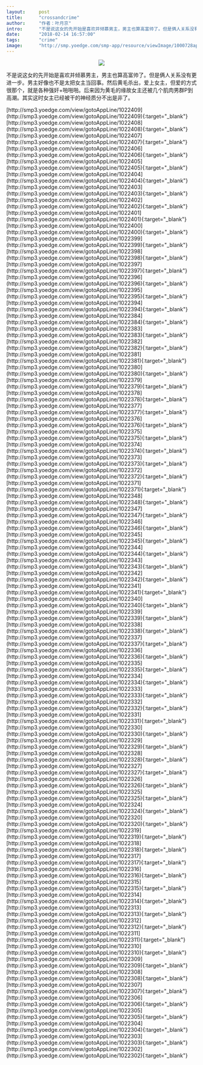 ```yaml
---
layout:     post
title:      "crossandcrime"
author:     "作者：叶月京"
intro:      "不是说这女的先开始是喜欢并倾慕男主，男主也算高富帅了。但是俩人关系没有更进一步。男主好像也不是太把女主当回事。然后黄毛杀出，爱上女主，但爱的方式很那个，就是各种强奸+啪啪啪。后来因为黄毛的缘故女主还被几个肌肉男群P到高潮。其实这时女主已经被干的神经质分不出是非了。"
date:       "2018-02-14 16:57:00"
tags:       "crime"
image:      "http://smp.yoedge.com/smp-app/resource/viewImage/1000728appline.png"
---
```

<div style="text-align: center">
<p><img src="http://smp.yoedge.com/smp-app/resource/viewImage/1000728appline.png"/></p>
</div>
<p class="post-meta">
<span>不是说这女的先开始是喜欢并倾慕男主，男主也算高富帅了。但是俩人关系没有更进一步。男主好像也不是太把女主当回事。然后黄毛杀出，爱上女主，但爱的方式很那个，就是各种强奸+啪啪啪。后来因为黄毛的缘故女主还被几个肌肉男群P到高潮。其实这时女主已经被干的神经质分不出是非了。</span>
</p>
[http://smp3.yoedge.com/view/gotoAppLine/1022409](http://smp3.yoedge.com/view/gotoAppLine/1022409){:target="_blank"}
[http://smp3.yoedge.com/view/gotoAppLine/1022408](http://smp3.yoedge.com/view/gotoAppLine/1022408){:target="_blank"}
[http://smp3.yoedge.com/view/gotoAppLine/1022407](http://smp3.yoedge.com/view/gotoAppLine/1022407){:target="_blank"}
[http://smp3.yoedge.com/view/gotoAppLine/1022406](http://smp3.yoedge.com/view/gotoAppLine/1022406){:target="_blank"}
[http://smp3.yoedge.com/view/gotoAppLine/1022405](http://smp3.yoedge.com/view/gotoAppLine/1022405){:target="_blank"}
[http://smp3.yoedge.com/view/gotoAppLine/1022404](http://smp3.yoedge.com/view/gotoAppLine/1022404){:target="_blank"}
[http://smp3.yoedge.com/view/gotoAppLine/1022403](http://smp3.yoedge.com/view/gotoAppLine/1022403){:target="_blank"}
[http://smp3.yoedge.com/view/gotoAppLine/1022402](http://smp3.yoedge.com/view/gotoAppLine/1022402){:target="_blank"}
[http://smp3.yoedge.com/view/gotoAppLine/1022401](http://smp3.yoedge.com/view/gotoAppLine/1022401){:target="_blank"}
[http://smp3.yoedge.com/view/gotoAppLine/1022400](http://smp3.yoedge.com/view/gotoAppLine/1022400){:target="_blank"}
[http://smp3.yoedge.com/view/gotoAppLine/1022399](http://smp3.yoedge.com/view/gotoAppLine/1022399){:target="_blank"}
[http://smp3.yoedge.com/view/gotoAppLine/1022398](http://smp3.yoedge.com/view/gotoAppLine/1022398){:target="_blank"}
[http://smp3.yoedge.com/view/gotoAppLine/1022397](http://smp3.yoedge.com/view/gotoAppLine/1022397){:target="_blank"}
[http://smp3.yoedge.com/view/gotoAppLine/1022396](http://smp3.yoedge.com/view/gotoAppLine/1022396){:target="_blank"}
[http://smp3.yoedge.com/view/gotoAppLine/1022395](http://smp3.yoedge.com/view/gotoAppLine/1022395){:target="_blank"}
[http://smp3.yoedge.com/view/gotoAppLine/1022394](http://smp3.yoedge.com/view/gotoAppLine/1022394){:target="_blank"}
[http://smp3.yoedge.com/view/gotoAppLine/1022384](http://smp3.yoedge.com/view/gotoAppLine/1022384){:target="_blank"}
[http://smp3.yoedge.com/view/gotoAppLine/1022383](http://smp3.yoedge.com/view/gotoAppLine/1022383){:target="_blank"}
[http://smp3.yoedge.com/view/gotoAppLine/1022382](http://smp3.yoedge.com/view/gotoAppLine/1022382){:target="_blank"}
[http://smp3.yoedge.com/view/gotoAppLine/1022381](http://smp3.yoedge.com/view/gotoAppLine/1022381){:target="_blank"}
[http://smp3.yoedge.com/view/gotoAppLine/1022380](http://smp3.yoedge.com/view/gotoAppLine/1022380){:target="_blank"}
[http://smp3.yoedge.com/view/gotoAppLine/1022379](http://smp3.yoedge.com/view/gotoAppLine/1022379){:target="_blank"}
[http://smp3.yoedge.com/view/gotoAppLine/1022378](http://smp3.yoedge.com/view/gotoAppLine/1022378){:target="_blank"}
[http://smp3.yoedge.com/view/gotoAppLine/1022377](http://smp3.yoedge.com/view/gotoAppLine/1022377){:target="_blank"}
[http://smp3.yoedge.com/view/gotoAppLine/1022376](http://smp3.yoedge.com/view/gotoAppLine/1022376){:target="_blank"}
[http://smp3.yoedge.com/view/gotoAppLine/1022375](http://smp3.yoedge.com/view/gotoAppLine/1022375){:target="_blank"}
[http://smp3.yoedge.com/view/gotoAppLine/1022374](http://smp3.yoedge.com/view/gotoAppLine/1022374){:target="_blank"}
[http://smp3.yoedge.com/view/gotoAppLine/1022373](http://smp3.yoedge.com/view/gotoAppLine/1022373){:target="_blank"}
[http://smp3.yoedge.com/view/gotoAppLine/1022372](http://smp3.yoedge.com/view/gotoAppLine/1022372){:target="_blank"}
[http://smp3.yoedge.com/view/gotoAppLine/1022371](http://smp3.yoedge.com/view/gotoAppLine/1022371){:target="_blank"}
[http://smp3.yoedge.com/view/gotoAppLine/1022348](http://smp3.yoedge.com/view/gotoAppLine/1022348){:target="_blank"}
[http://smp3.yoedge.com/view/gotoAppLine/1022347](http://smp3.yoedge.com/view/gotoAppLine/1022347){:target="_blank"}
[http://smp3.yoedge.com/view/gotoAppLine/1022346](http://smp3.yoedge.com/view/gotoAppLine/1022346){:target="_blank"}
[http://smp3.yoedge.com/view/gotoAppLine/1022345](http://smp3.yoedge.com/view/gotoAppLine/1022345){:target="_blank"}
[http://smp3.yoedge.com/view/gotoAppLine/1022344](http://smp3.yoedge.com/view/gotoAppLine/1022344){:target="_blank"}
[http://smp3.yoedge.com/view/gotoAppLine/1022343](http://smp3.yoedge.com/view/gotoAppLine/1022343){:target="_blank"}
[http://smp3.yoedge.com/view/gotoAppLine/1022342](http://smp3.yoedge.com/view/gotoAppLine/1022342){:target="_blank"}
[http://smp3.yoedge.com/view/gotoAppLine/1022341](http://smp3.yoedge.com/view/gotoAppLine/1022341){:target="_blank"}
[http://smp3.yoedge.com/view/gotoAppLine/1022340](http://smp3.yoedge.com/view/gotoAppLine/1022340){:target="_blank"}
[http://smp3.yoedge.com/view/gotoAppLine/1022339](http://smp3.yoedge.com/view/gotoAppLine/1022339){:target="_blank"}
[http://smp3.yoedge.com/view/gotoAppLine/1022338](http://smp3.yoedge.com/view/gotoAppLine/1022338){:target="_blank"}
[http://smp3.yoedge.com/view/gotoAppLine/1022337](http://smp3.yoedge.com/view/gotoAppLine/1022337){:target="_blank"}
[http://smp3.yoedge.com/view/gotoAppLine/1022336](http://smp3.yoedge.com/view/gotoAppLine/1022336){:target="_blank"}
[http://smp3.yoedge.com/view/gotoAppLine/1022335](http://smp3.yoedge.com/view/gotoAppLine/1022335){:target="_blank"}
[http://smp3.yoedge.com/view/gotoAppLine/1022334](http://smp3.yoedge.com/view/gotoAppLine/1022334){:target="_blank"}
[http://smp3.yoedge.com/view/gotoAppLine/1022333](http://smp3.yoedge.com/view/gotoAppLine/1022333){:target="_blank"}
[http://smp3.yoedge.com/view/gotoAppLine/1022332](http://smp3.yoedge.com/view/gotoAppLine/1022332){:target="_blank"}
[http://smp3.yoedge.com/view/gotoAppLine/1022331](http://smp3.yoedge.com/view/gotoAppLine/1022331){:target="_blank"}
[http://smp3.yoedge.com/view/gotoAppLine/1022330](http://smp3.yoedge.com/view/gotoAppLine/1022330){:target="_blank"}
[http://smp3.yoedge.com/view/gotoAppLine/1022329](http://smp3.yoedge.com/view/gotoAppLine/1022329){:target="_blank"}
[http://smp3.yoedge.com/view/gotoAppLine/1022328](http://smp3.yoedge.com/view/gotoAppLine/1022328){:target="_blank"}
[http://smp3.yoedge.com/view/gotoAppLine/1022327](http://smp3.yoedge.com/view/gotoAppLine/1022327){:target="_blank"}
[http://smp3.yoedge.com/view/gotoAppLine/1022326](http://smp3.yoedge.com/view/gotoAppLine/1022326){:target="_blank"}
[http://smp3.yoedge.com/view/gotoAppLine/1022325](http://smp3.yoedge.com/view/gotoAppLine/1022325){:target="_blank"}
[http://smp3.yoedge.com/view/gotoAppLine/1022324](http://smp3.yoedge.com/view/gotoAppLine/1022324){:target="_blank"}
[http://smp3.yoedge.com/view/gotoAppLine/1022320](http://smp3.yoedge.com/view/gotoAppLine/1022320){:target="_blank"}
[http://smp3.yoedge.com/view/gotoAppLine/1022319](http://smp3.yoedge.com/view/gotoAppLine/1022319){:target="_blank"}
[http://smp3.yoedge.com/view/gotoAppLine/1022318](http://smp3.yoedge.com/view/gotoAppLine/1022318){:target="_blank"}
[http://smp3.yoedge.com/view/gotoAppLine/1022317](http://smp3.yoedge.com/view/gotoAppLine/1022317){:target="_blank"}
[http://smp3.yoedge.com/view/gotoAppLine/1022316](http://smp3.yoedge.com/view/gotoAppLine/1022316){:target="_blank"}
[http://smp3.yoedge.com/view/gotoAppLine/1022315](http://smp3.yoedge.com/view/gotoAppLine/1022315){:target="_blank"}
[http://smp3.yoedge.com/view/gotoAppLine/1022314](http://smp3.yoedge.com/view/gotoAppLine/1022314){:target="_blank"}
[http://smp3.yoedge.com/view/gotoAppLine/1022313](http://smp3.yoedge.com/view/gotoAppLine/1022313){:target="_blank"}
[http://smp3.yoedge.com/view/gotoAppLine/1022312](http://smp3.yoedge.com/view/gotoAppLine/1022312){:target="_blank"}
[http://smp3.yoedge.com/view/gotoAppLine/1022311](http://smp3.yoedge.com/view/gotoAppLine/1022311){:target="_blank"}
[http://smp3.yoedge.com/view/gotoAppLine/1022310](http://smp3.yoedge.com/view/gotoAppLine/1022310){:target="_blank"}
[http://smp3.yoedge.com/view/gotoAppLine/1022309](http://smp3.yoedge.com/view/gotoAppLine/1022309){:target="_blank"}
[http://smp3.yoedge.com/view/gotoAppLine/1022308](http://smp3.yoedge.com/view/gotoAppLine/1022308){:target="_blank"}
[http://smp3.yoedge.com/view/gotoAppLine/1022307](http://smp3.yoedge.com/view/gotoAppLine/1022307){:target="_blank"}
[http://smp3.yoedge.com/view/gotoAppLine/1022306](http://smp3.yoedge.com/view/gotoAppLine/1022306){:target="_blank"}
[http://smp3.yoedge.com/view/gotoAppLine/1022305](http://smp3.yoedge.com/view/gotoAppLine/1022305){:target="_blank"}
[http://smp3.yoedge.com/view/gotoAppLine/1022304](http://smp3.yoedge.com/view/gotoAppLine/1022304){:target="_blank"}
[http://smp3.yoedge.com/view/gotoAppLine/1022303](http://smp3.yoedge.com/view/gotoAppLine/1022303){:target="_blank"}
[http://smp3.yoedge.com/view/gotoAppLine/1022302](http://smp3.yoedge.com/view/gotoAppLine/1022302){:target="_blank"}



